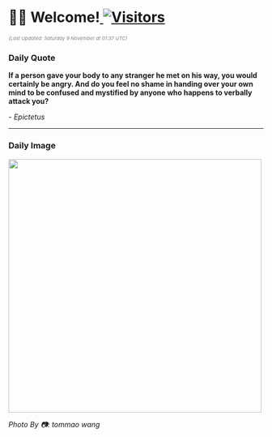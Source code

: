 <h1>👋🏽 Welcome!<a href="https://github.com/OmitNomis/"> <img src="https://visitor-badge.laobi.icu/badge?page_id=OmitNomis" alt="Visitors"></a></h1>

<i><p style="font-size: 0.6rem; color:gray">(Last Updated: Saturday 9 November at 01:37 UTC)</p></i>

<h3> Daily Quote </h3>
<b><p>If a person gave your body to any stranger he met on his way, you would certainly be angry. And do you feel no shame in handing over your own mind to be confused and mystified by anyone who happens to verbally attack you?</p></b>
<i><caption style="font-size: 0.8rem; color:gray;">- Epictetus</caption></i>


<hr>

<h3>Daily Image</h3>
<a href="https://images.unsplash.com/photo-1729908008168-d9b758ec05b1?crop=entropy&cs=srgb&fm=jpg&ixid=M3w2MjM3MzF8MHwxfHJhbmRvbXx8fHx8fHx8fDE3MzExMTYyNjR8&ixlib=rb-4.0.3&q=85" target="_blank"><img style="height:500px;" src=https://images.unsplash.com/photo-1729908008168-d9b758ec05b1?crop=entropy&cs=srgb&fm=jpg&ixid=M3w2MjM3MzF8MHwxfHJhbmRvbXx8fHx8fHx8fDE3MzExMTYyNjR8&ixlib=rb-4.0.3&q=85"/></a>

<i><caption style="font-size: 0.8rem; color:gray;"> Photo By 📷: tommao wang</caption></i>
